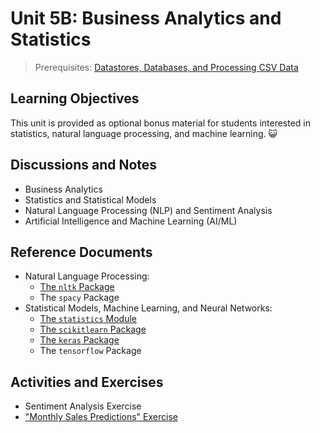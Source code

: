 
# Unit 5B: Business Analytics and Statistics

> Prerequisites: [Datastores, Databases, and Processing CSV Data](unit-4.md)

## Learning Objectives

This unit is provided as optional bonus material for students interested in statistics, natural language processing, and machine learning. :smiley_cat:

## Discussions and Notes

  + Business Analytics
  + Statistics and Statistical Models
  + Natural Language Processing (NLP) and Sentiment Analysis
  + Artificial Intelligence and Machine Learning (AI/ML)

## Reference Documents

  + Natural Language Processing:
    + [The `nltk` Package](/notes/python/packages/nltk.md)
    + The `spacy` Package
  + Statistical Models, Machine Learning, and Neural Networks:
    + [The `statistics` Module](/notes/python/modules/statistics.md)
    + [The `scikitlearn` Package](https://scikit-learn.org/stable/)
    + [The `keras` Package](http://data-creative.info/projects/2018/12/16/learning-keras-tensorflow-py/)
    + The `tensorflow` Package

## Activities and Exercises

  + Sentiment Analysis Exercise
  + ["Monthly Sales Predictions" Exercise](/exercises/monthly-sales-predictions/README.md)
